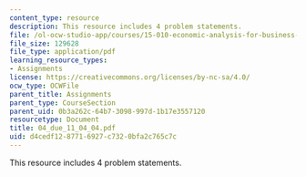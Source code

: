 ```yaml
---
content_type: resource
description: This resource includes 4 problem statements.
file: /ol-ocw-studio-app/courses/15-010-economic-analysis-for-business-decisions-fall-2004/d4cedf1287716927c7320bfa2c765c7c_04_due_11_04_04.pdf
file_size: 129628
file_type: application/pdf
learning_resource_types:
- Assignments
license: https://creativecommons.org/licenses/by-nc-sa/4.0/
ocw_type: OCWFile
parent_title: Assignments
parent_type: CourseSection
parent_uid: 0b3a262c-64b7-3098-997d-1b17e3557120
resourcetype: Document
title: 04_due_11_04_04.pdf
uid: d4cedf12-8771-6927-c732-0bfa2c765c7c
---
```

This resource includes 4 problem statements.